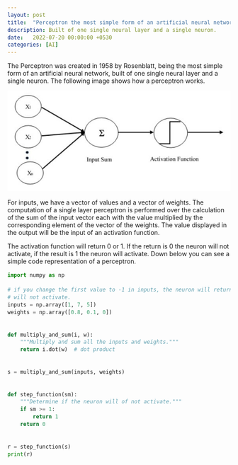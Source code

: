 ```yaml
---
layout: post
title:  "Perceptron the most simple form of an artificial neural network"
description: Built of one single neural layer and a single neuron.
date:   2022-07-20 00:00:00 +0530
categories: [AI]
---
```

The Perceptron was created in 1958 by Rosenblatt, being the most simple form of an artificial neural network, built of one single neural layer and a single neuron.
The following image shows how a perceptron works.

![Perceptron](/images/perceptron/perceptron.png)

For inputs, we have a vector of values and a vector of weights. The computation of a single layer perceptron is performed over the calculation of the sum of the input vector each with the value multiplied by the corresponding element of the vector of the weights. The value displayed in the output will be the input of an activation function.

The activation function will return 0 or 1. If the return is 0 the neuron will not activate, if the result is 1 the neuron will activate.
Down below you can see a simple code representation of a perceptron.

```python
import numpy as np

# if you change the first value to -1 in inputs, the neuron will return 0 and
# will not activate.
inputs = np.array([1, 7, 5])
weights = np.array([0.8, 0.1, 0])


def multiply_and_sum(i, w):
    """Multiply and sum all the inputs and weights."""
    return i.dot(w)  # dot product


s = multiply_and_sum(inputs, weights)


def step_function(sm):
    """Determine if the neuron will of not activate."""
    if sm >= 1:
        return 1
    return 0


r = step_function(s)
print(r)
```
